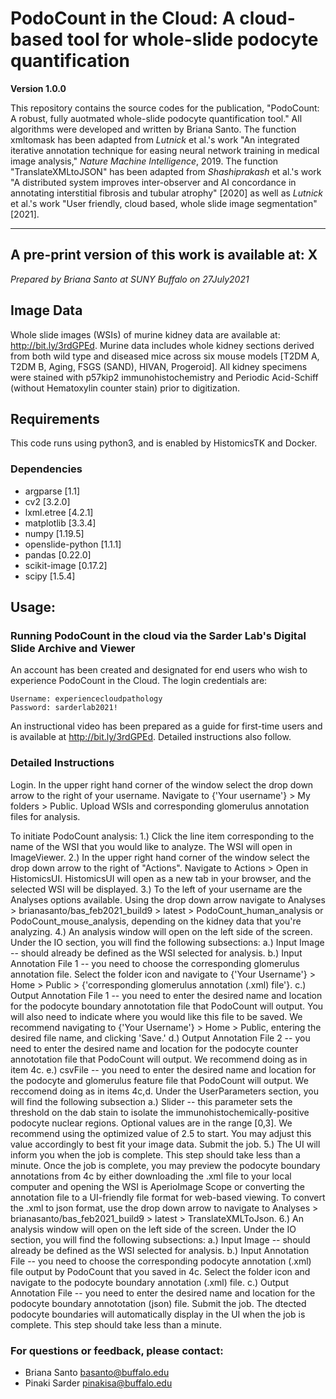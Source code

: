 # PodoCount in the Cloud: A cloud-based tool for whole-slide podocyte quantification

**Version 1.0.0**

This repository contains the source codes for the publication, "PodoCount: A robust, fully auotmated whole-slide podocyte quantification tool." All algorithms were developed and written by Briana Santo. The function xmltomask has been adapted from *Lutnick* et al.'s work "An integrated iterative annotation technique for easing neural network training in medical image analysis," *Nature Machine Intelligence*, 2019. The function "TranslateXMLtoJSON" has been adapted from *Shashiprakash* et al.'s work "A distributed system improves inter-observer and AI concordance in annotating interstitial fibrosis and tubular atrophy" [2020] as well as *Lutnick* et al.'s work "User friendly, cloud based, whole slide image segmentation" [2021].

---
## A pre-print version of this work is available at: X

*Prepared by Briana Santo at SUNY Buffalo on 27July2021*

## Image Data

Whole slide images (WSIs) of murine kidney data are available at: http://bit.ly/3rdGPEd. Murine data includes whole kidney sections derived from both wild type and diseased mice across six mouse models [T2DM A, T2DM B, Aging, FSGS (SAND), HIVAN, Progeroid]. All kidney specimens were stained with p57kip2 immunohistochemistry and Periodic Acid-Schiff (without Hematoxylin counter stain) prior to digitization. 

## Requirements

This code runs using python3, and is enabled by HistomicsTK and Docker.

### Dependencies

- argparse [1.1]
- cv2 [3.2.0]
- lxml.etree [4.2.1]
- matplotlib [3.3.4]
- numpy [1.19.5]
- openslide-python [1.1.1]
- pandas [0.22.0]
- scikit-image [0.17.2]
- scipy [1.5.4]


## Usage: 
### Running PodoCount in the cloud via the Sarder Lab's Digital Slide Archive and Viewer

An account has been created and designated for end users who wish to experience PodoCount in the Cloud. The login credentials are:

	Username: experiencecloudpathology
	Password: sarderlab2021!
  
An instructional video has been prepared as a guide for first-time users and is available at http://bit.ly/3rdGPEd. Detailed instructions also follow.

### Detailed Instructions

Login. In the upper right hand corner of the window select the drop down arrow to the right of your username. Navigate to {'Your username'} > My folders > Public. Upload WSIs and corresponding glomerulus annotation files for analysis. 

To initiate PodoCount analysis:
1.) Click the line item corresponding to the name of the WSI that you would like to analyze. The WSI will open in ImageViewer. 
2.) In the upper right hand corner of the window select the drop down arrow to the right of "Actions". Navigate to Actions > Open in HistomicsUI. HistomicsUI will open as a new tab in your browser, and the selected WSI will be displayed. 
3.) To the left of your username are the Analyses options available. Using the drop down arrow navigate to Analyses > brianasanto/bas_feb2021_build9 > latest > PodoCount_human_analysis or PodoCount_mouse_analysis, depending on the kidney data that you're analyzing. 
4.) An analysis window will open on the left side of the screen. 
	Under the IO section, you will find the following subsections: 
   	   a.) Input Image -- should already be defined as the WSI selected for analysis.
   	   b.) Input Annotation File 1 -- you need to choose the corresponding glomerulus annotation file. Select the folder icon and navigate to {'Your Username'} > Home > Public > {'corresponding glomerulus annotation (.xml) file'}.
	   c.) Output Annotation File 1 -- you need to enter the desired name and location for the podocyte boundary annototation file that PodoCount will output. You will also need to indicate where you would like this file to be saved. 		We recommend navigating to {'Your Username'} > Home > Public, entering the desired file name, and clicking 'Save.'
   	   d.) Output Annotation File 2 -- you need to enter the desired name and location for the podocyte counter annototation file that PodoCount will output. We recommend doing as in item 4c. 
   	   e.) csvFile -- you need to enter the desired name and location for the podocyte and glomerulus feature file that PodoCount will output. We reccomend doing as in items 4c,d. 
	Under the UserParameters section, you will find the following subsection
   	   a.) Slider -- this parameter sets the threshold on the dab stain to isolate the immunohistochemically-positive podocyte nuclear regions. Optional values are in the range [0,3]. We recommend using the optimized value of 2.5 to 			start. You may adjust this value accordingly to best fit your image data. 
	Submit the job. 
5.) The UI will inform you when the job is complete. This step should take less than a minute. Once the job is complete, you may preview the podocyte boundary annotations from 4c by either downloading the .xml file to your local computer 	and opening the WSI is AperioImage Scope or converting the annotation file to a UI-friendly file format for web-based viewing. To convert the .xml to json format, use the drop down arrow to navigate to Analyses > 		brianasanto/bas_feb2021_build9 > latest > TranslateXMLToJson. 
6.) An analysis window will open on the left side of the screen. 
	Under the IO section, you will find the following subsections: 
   	   a.) Input Image -- should already be defined as the WSI selected for analysis.
   	   b.) Input Annotation File -- you need to choose the corresponding podocyte annotation (.xml) file output by PodoCount that you saved in 4c. Select the folder icon and navigate to the podocyte boundary annotation (.xml) file. 
	   c.) Output Annotation File -- you need to enter the desired name and location for the podocyte boundary annototation (json) file. 
	Submit the job. The dtected podocyte boundaries will automatically display in the UI when the job is complete. This step should take less than a minute. 


### For questions or feedback, please contact:
- Briana Santo <basanto@buffalo.edu>
- Pinaki Sarder <pinakisa@buffalo.edu>


